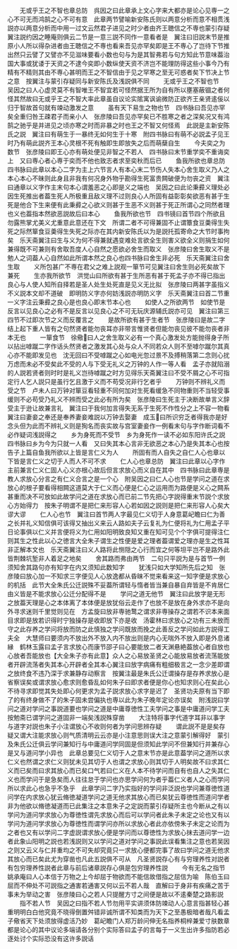 <!-- { "loadSidebar": true } -->
　　无或乎王之不智也章总防　呉因之曰此章承上文心字来大都亦是论心见専一之心不可无而鸿鹄之心不可有意　此章两节譬喻新安陈氏则以两意分析而意不相贯浅説亦以两意分析而中用一过文云然君子进见之时少者由齐王聴信之不専也蒙引存疑翼注説约因之睡庵则俱云二节是一意三説不同作一意看者是　翼注曰旧説末节是推原小人所以得杂进者由王聴信之不専也看来吾见亦罕矣即是王不専心了岂待下节推出然只云譬了又譬亦不见滋味要看小数也句与为是其智弗若与句方知此节意味葢治国大事或犹诿于天资之不逮今奕即小数纵使天资不济岂不能理防得这些小事今乃有精有不精则其由不専心甚明而王之不智信由于见之罕寒之至无可惑者矣下节决上节之意　按翼注与蒙引存疑同与新安陈氏及浅説俱不同
　　无或乎王之不智也节　吴因之曰人心虚灵莫不有智唯王不智宜若可怪然据王所为自有所以壅塞蔽锢之者何怪其然故曰无或乎王之不智大率此章虽自议论实隂寓讽谕微防正欲齐王亲贤逺佞以归于智故首句就有竦动激发之意
　　虽有天下易生之物也节　四书脉曰吾见亦罕矣全重归咎王疎君子而亲小人　张彦陵曰吾见亦罕矣已不胜寒之者之深矣况又有鸿鹄之驰乎是并进见之顷亦寒之时而非暴之时也王之不智又何怪焉　此説是主新安陈氏之説　翼注曰有萌生于一暴终无如何生于十寒　附四书脉曰有萌不必説孟子见王时乃有萌此説齐王本心灵根不死有触即生即放失之后而萌蘖自生
　　今夫奕之为数节　张彦陵曰即王心亦有萌处便见非智之不若人　四书脉曰末节重学奕不重诲奕上　又曰専心者心専于奕而不他也致志者求至奕秋而后已
　　鱼我所欲也章总防　四书脉曰此章以本心二字为主上六节言人有本心末二节伤人失本心舍生取义乃人之本心本心不昧则此身且非我有何况身外物乎勘得生死富贵闗破便为勿丧之资　翼注曰通章以义字作主末句本心谓羞恶之心即是义之端也　吴因之曰此论秉彛义理处必因生死推出者葢生死人所极重且敌义理不过则良心人所固有益彰彰矣欲恶有甚于生死是他合下生来便有此秉彛之心欲义则甚于生恶不义则甚于死正所谓心之同然者理也义也葢指本然欲恶説故后曰本心
　　鱼我所欲也节　四书镜曰首节四个所欲且勿露熊掌尤美义尤重意此意还在下文　所谓二者不可得兼固不止谓簟食豆羮得生失死之际然箪食豆羮得生失死之际亦在其内新安陈氏以为是説托孤寄命之大节时事拘矣　乐天斋翼注曰生与义为何不得兼就遇变难处言欲全生则害义欲全义则捐生如何兼得既不可兼则有舍取吾度人心自然之愿欲必舍生而取义　张彦陵曰舍生取义不是勉人之词葢人心自然如此所谓本然之良心也四书脉曰舍生非必死　乐天斋翼注曰舍生取
　　义所包甚广不専在君父之难上説观一箪节可见翼注曰舍生则必死矣故下兼死
　　生亦我所欲节　洪觉山曰所欲有甚于生所恶有甚于死孟子亦不得已指出良心与人使人知所自择若是圣人处生处死直是见义无比拟　张彦陵曰两甚字虽指义不义説本文却不道破　即明防义字亦何妨浅説亦明防义字　乐天斋翼注曰首二节重一义字注云秉彛之良心是也良心即末节本心也
　　如使人之所欲两节　如使节是反言以见良心之必有不是反言以见良心之不可无玩庆源辅氏説亦可见　翼注曰第三四节不过即次节之义而反覆言之
　　是故所欲有甚于生者节　张彦陵曰是故二字结上起下重人皆有之句然贤者能勿丧耳亦非带言惟贤者但能勿丧见彼不能勿丧者非本无也
　　一箪食节　徐儆曰人之舍生取义必有一个真心激发处方能抛得身子所以拈出嘑蹴二字作话头然贤者之激发其心处与众人不同若众人则不至嘑尔蹴尔其真心亦不能即发见也　沈无回曰不受嘑蹴之心如电光忽过景不及搏稍落第二念则心扰万虑而未必不受矣此不受的人与下受无礼义之万钟的人作一等人看　孟子亦就陷溺的人説若贤者则时时是礼义岂待嘑蹴之时方见得乐天斋翼注曰不受不屑之心不可指定行人乞人説只是虽行乞且激于义而不苟受况非行乞者乎
　　万钟则不辨礼义而受之节　卢未人曰万钟对箪豆看轻重不同何加对生死看缓急不同物重则不当轻受事缓则不必苟受乃礼义不辨而受之此必有所为矣　张彦陵曰生死主于决断故单言义辞受主于逊让故兼言礼　翼注曰于我何加言得失无系于生死不作性分之上不容一物看　翼注曰妻妾之奉还是奉养妻妾难説以万钟去娶妻　成玉曰所识穷乏者得我亦是好念头但为此而不辨礼义则是狥名而丧实故与宫室妻妾作一例看末句与字作断词看不必作疑词浅説得之
　　乡为身死而不受节　乡为身死作一读不必如东阳许氏之説　四书脉曰乡为今为只就一人看　又曰失其本心言非无欲恶之本心乃是失其本心也按告子上篇自鱼我所欲以上皆是言仁义为人
　　所固有而人自失之自仁人心也章以下皆是言仁义之切于人而人不可不求
　　仁人心也章总防　翼注曰此章以心字作主前兼言仁义仁固人心义亦根心故后但言求放心而义自在其中　四书脉曰此章専是教人求放心分言之有仁义合言之是一个心　附吴因之曰仁人心也节是学问之道在求放心的根子要看得相闗这道莫大于仁义而心便是仁心之运用而为路便是义心之闗系甚重而决不可放如此故学问之道在求放心而已前二节先把心字説得重末节説个求放心方始得力　按朱子明谓不是把仁来形容人心若如因之説则是把仁来形容人心矣大谬大谬
　　仁人心也节　翼注曰首节两人字最见仁义切于人身意葛屺瞻曰仁为善之长并礼义知信俱可该得又抽出义来云人路如夫子云复礼为仁便将礼为仁用孟子平日论事俱以仁义并言便将义为仁用如阳明致良知又重在知可见个个字俱可提得注仁则其生之性此以心之徳言大全朱子谓生之性便是爱之理者葢谓爱之理亦是生之性耳非正解本文也　乐天斋翼注曰义人路将此恻隠之心行而宜之何等坦平岂不是路外此皆荆棘坑堑非人着足之地矣
　　舍其路而弗由两节　二句只平説为是与首节一例须知舍其路句亦有知字在内又须知此数知字
　　犹浅只如大学知所先后之知　张彦陵曰放心加一不知求三字便见人心放逸都从昏昧不觉来看来这一知字便是求放心的机括　此节大全朱氏公迁説殊不妥葢所谓轻与惰者皆当兼自暴自弃皆是不肯居仁由义皆是不能求放心公迁分配得不是
　　学问之道无他节　翼注曰此放字是无形之放葢天理是心之本体离了本体便是放犹俗云走作了也放不是放在身外求亦不是向外寻求迷则千里觉则见在　方孟旋曰放非専驰鹜之谓求非専操存之谓若不识本来面目求即是放若识得时宁独操存是收即放下亦是收　汤霍林曰求放心之功有三未放而守之此存养之学问将放而防之此慎独之学问既放而挽之此善反之学问如此方説得工夫全　大慧师曰要须内不放出外不放入内不放出则是内心无喘外不放入即是外息诸縁　鹤林玉露曰孟子言求放心而康节邵子曰心要能放二者天渊悬絶葢放心者自放也心放者吾能放也【大全朱子亦有此意】众人之心易放圣贤之心能放易放者流荡能放者开辟流荡者失其本心开辟者全其本心翼注曰放字病痛有粗细极言之一念少差即谓之放终食不违乃深于求兼静存动察言　按翼注最是朱氏公迁谓操存是存养求放心是省察误矣或谓求放心愈求则愈昏乱如何朱子曰即求者便是你心也知求则心在矣此心不待寻求即觉其失处即心何更求为孟子説求放心求字是迟了　圣贤功夫原有当下即了的有终身做不了的朱子固未尝偏执也専以此为朱子晚年定论亦误矣　附浅説曰学问之道对学问之事説道要也学问之道是中庸尊徳性工夫学问之事是中庸道问学工夫按勉斋已谓学问之道固非一端矣浅説殊穿凿
　　大注特将事字代道字耳非以事字与道字对説也朱子小注谓放心不收则何者为学问思辨存疑
　　谓此説不是是矣存疑又谓大注能求放心则气质清明云云亦是小注意思则误大注之意蒙引解得好　蒙引及朱氏公迁俱云学问兼知行与中庸道问学同固是但须知此学问不但兼知行并兼存心是又与道问学小异也　此章总要见仁义切于人之意末节亦是此意葢学问之道所以求仁义也然谓之求仁义则犹未见其切于人也谓之求放心则其切于人明矣故不曰求其仁义而已矣而曰求其放心而已矣口气若曰仁义在人本不待学问而自有也自人之失其仁义也而学问于是急矣而人往往怠于学问也亦思学问何为者乎葢仁义者人之心而学问所以求此心也急乎不急乎　此章学问二字乃实指好的学问非泛説也学问兼尊徳性道问学在内求放心犹云脩徳凝道学问之道无他求其放心而已矣犹云尊徳性而道问学者非为他欲以脩徳凝道而已此集注之本意朱子之定説而蒙引存疑所主也今断从之有以学问为道问学求放心为尊徳性谓先求放心而后可以学问者此朱子未定之论也又有以学问为道问学求放心为尊徳性而谓学问亦所以求放心者此亦依傍朱子未定之论而为之者也又有以学问二字虚説谓求放心便是学问而以尊徳性为求放心抹去道问学一边者此象山阳明之説也若浅説则又以学问之道对学问之事説此误看集注之意也若吴因之则又云义与仁并重均之不可失却究竟只一求放心便都完事了故曰学问之道无他求其放心而已矣此尤为穿凿也凡此五説俱不可从　凡圣贤説存心有与穷理养性对説者有包穷理养性説者此章与前后诸章説存心俱是包穷理养性説
　　今有无名之指节　姚承庵曰人心本信于万物之上今却屈于物欲而不能信故借指之屈信为喻　陈伯玉曰屈而不伸处不可説指之通害若通害又何以云不若人哉　直解曰于身非有疾痛之苦于事未为举动之害　张彦陵曰心之若人只提醒方寸之间便是故以不逺秦楚之路影説
　　指不若人节　吴因之曰指不若人节勿用平实讲须体防竦动人心意言指甚轻心甚重明明白白他究竟不晓得倒置舛错非诚所谓不知类而为天下之至愚极暗者哉凡看孟子儆省天下处须放得虚活乃妙　葛屺瞻门人郑万龄问伸无名指养桐梓兼爱寸肤数章都是论心的其中议论多端请各分别个实际答曰孟子的言每于一义生出许多指防若必逐处讨个实际恐没有这许多説话
